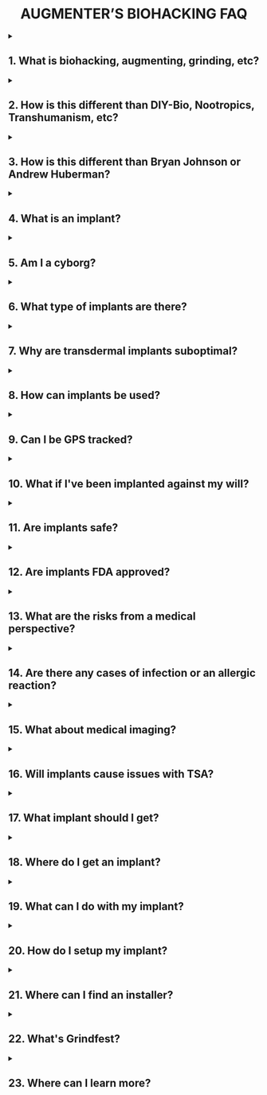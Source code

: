 <div align="center"> 

# AUGMENTER’S BIOHACKING FAQ

</div>

<details><summary>

## 1. What is biohacking, augmenting, grinding, etc?

</summary>

 Biohacking refers to the use of implanted technologies such as NFC/RFID, magnets, LEDs, and similar enhancements. 

**AUGMENTING**: To enhance or amplify something by adding to it, or in this context, to modify or improve the human body.

**BIOHACKING**: The unconventional or subversive application of technology to enhance or alter the human body's structure or capabilities. A portmanteau of BIO and HACKING.

**GRINDING**: A subset of biohacking that focuses on more radical and customized implants, augmentations, and body modifications.

**LED**: A semiconductor that emits light as current flows through it. 

**NFC**: The electronic near-field communications (NFC) protocol operating at a frequency of 13.56MHz.

**RFID**: The electronic communications protocol operating at a frequency of 125 kHz.

</details>

<details><summary>

## 2. How is this different than DIY-Bio, Nootropics, Transhumanism, etc?

</summary>

 Biohacking is defined as the integration of implanted technologies, focusing on physical augmentation rather than biological experimentation or philosophical ideologies. It differs from DIY-Bio, citizen science, nootropics, and transhumanism by emphasizing practical, accessible enhancements to the body using technology.

**DIY-BIO**: Scientific research in biology undertaken by individuals outside the traditional setting of academic or research institutions, utilizing home labs with methods comparable to those in research facilities.

**CITIZEN SCIENCE**: Scientific research conducted by non-professionals outside the traditional setting of academic or research institutions.

**NOOTROPICS**: Commonly known as "smart drugs" or "cognitive enhancers," these synthetic and natural compounds are purported to enhance cognitive function.

**TRANSHUMANISM**: A philosophical movement that promotes the use of technology to augment human existence as a way to improve individual abilities, life quality, and to mitigate disease and suffering.

</details>

<details><summary>

## 3. How is this different than Bryan Johnson or Andrew Huberman?

</summary>

 Unlike Bryan Johnson’s focus on longevity through biomedical intervention or Andrew Huberman’s emphasis on optimizing brain and body function through evidence-based practices, this guide’s centers on integrating implanted technologies. It prioritizes practical, hands-on augmentations over biological optimization or health monitoring.

</details>

<details><summary>

## 4. What is an implant?

</summary>

 An implant refers to embedded devices like [microchips](https://web.archive.org/web/20241001102740/https://dangerousthings.com/category/implants/x-series/), [flexible implants](https://web.archive.org/web/20241001004729/https://dangerousthings.com/category/implants/flex-series/), [magnets](https://web.archive.org/web/20241001054623/https://dangerousthings.com/category/implants/biomagnet-implants/), and similar technologies.

 **IMPLANT**: Inert material or object embedded within the body.

</details>

<details><summary>

## 5. Am I a cyborg?

</summary>

Do you feel like a cyborg? This question delves into personal identity and opinion, and there's been extensive discussion on the topic. Check-out some of the following readings:

**CYBORG**: A person whose physiological abilities are extended beyond normal limitations by human-machine systems. A portmanteau of CYBERNETIC and ORGANISM.

[COMMON CYBORG:](https://web.archive.org/web/20241116081434/https://granta.com/common-cyborg/) The experiences of a woman who considers herself a cyborg due to her use of prosthetics. Explore the complexities of living with a technological limb, societal perceptions, and the exclusion of disabled perspectives in discussions on cyborg identities.

[CYBORG MANIFESTO: SCIENCE, TECHNOLOGY, AND SOCIALIST-FEMINISM IN THE LATE TWENTIETH CENTURY:](https://doi.org/10.5749/minnesota/9780816650477.003.0001) 1980s American socialist feminism through the lens of C3I (command-control-communications-intelligence) systems, exploring the amalgamation of sciences and natural-social realms within this framework.

[CYBORGS, AGENTS, AND TRANSHUMANISTS CROSSING TRADITIONAL BORDERS OF BODY AND IDENTITY IN THE CONTEXT OF NEW TECHNOLOGY:](http://dx.doi.org/10.1162/002409400552838) Delves into the significance of the body's continuous interaction with the world, suggesting that attempts to alter or control the body through technology stem from a desire to manage the unpredictable and unconscious aspects of human life.

[CYBORGS AND SPACE:](https://web.mit.edu/digitalapollo/Documents/Chapter1/cyborgs.pdf) Examines the transition towards integrating humans with machines, or "cyborgs," to adapt to space environments, detailing technological and biological modifications necessary for survival in extraterrestrial conditions. 

[CYBORG MORALS, CYBORG VALUES, CYBORG ETHICS:](http://dx.doi.org/10.1023/B:ETIN.0000006870.65865.cf) Discusses the state and ethical implications of the emerging era of cyborgs, exploring pathways to becoming a cyborg, various types, and the author's personal experimentation, highlighting the importance of addressing ethical issues as advancements impact human and cyborg relations.

[CYBORG PEDAGOGY PERFORMING RESISTANCE IN THE DIGITAL AGE:](https://doi.org/10.2307/1321078) Posits the cyborg as a metaphor for critiquing the influence of information technology on posthuman identity and bodies, through the examination of performance artists like Stelarc and Orlan, introducing "cyborg pedagogies" as a means to explore digital culture's impact.

[HEAVENLY BODIES: WHY IT MATTERS THAT CYBORGS HAVE ALWAYS BEEN ABOUT DISABILITY, MENTAL HEALTH, AND MARGINALIZATION:](https://web.archive.org/web/20240715150749/https://afutureworththinkingabout.com/?p=5396) The importance of inclusivity, adaptability, and honoring lived experiences in shaping future understandings of the cyborg and human existence.

[I, CYBORG:](https://isbnsearch.org/isbn/0252072154) The journey of Kevin Warwick, a trailblazer in the field of cybernetics, who has taken extraordinary steps to become part human, part machine.

[LAW AND POLICY IN AN ERA OF CYBORG-ASSISTED-LIFE THE IMPLICATIONS OF INTERFACING IN-THE-BODY TECHNOLOGIES TO THE OUTER WORLD:](https://doi.org/10.1109/ISTAS.2013.6613121) Advancements in medical technology are poised to integrate high-performance computational processors and synthetic DNA with human anatomy, promising to extend lifespans, enhance intellect, and introduce smart nano-prosthetics, but also raising critical ethical questions about accessibility, security, and the very definition of "human" in a future dominated by human cyborgs.

[NATURAL-BORN CYBORGS MINDS, TECHNOLOGIES, AND THE FUTURE OF HUMAN INTELLIGENCE:](https://isbnsearch.org/isbn/0195177517) Challenges the  depiction of cyborgs in popular culture, arguing that humans are inherently cyborg-like due to our natural ability to integrate tools and technologies into our existence.

</details>

<details><summary>

## 6. What type of implants are there?

</summary>

Implants are available in a wide range of forms, with the most common including:

[Microchips](https://web.archive.org/web/20241001102740/https://dangerousthings.com/category/implants/x-series/)

[Flexible](https://web.archive.org/web/20241001004729/https://dangerousthings.com/category/implants/flex-series/)

[Magnets](https://web.archive.org/web/20241001054623/https://dangerousthings.com/category/implants/biomagnet-implants/)

There are numerous prototypes too:

[PegLeg](https://web.archive.org/web/20240828215846/http://pegleg.org/)

[Circadia](https://web.archive.org/web/20240404204506/https://collection.powerhouse.com.au/object/562714)

[HackJack with NeoSound](https://web.archive.org/web/20241126191152/https://www.hackster.io/news/introducing-the-hackjack-with-neosound-a-revolutionary-cyborg-device-by-hackster-io-d6dc73936547)

</details>

<details><summary>

## 7. Why are transdermal implants suboptimal?

</summary>

Transdermal implants, which reside both above and beneath the skin, are generally considered suboptimal due to their increased risk of infection and rejection.

</details>

<details><summary>

## 8. How can implants be used?

</summary>

Implanted technology offers a wide range of applications, from restoring and enhancing human senses to providing digital identification and data storage. Here are some of the most common applications.

### Visual

Visual implants are designed to enhance or restore vision by interfacing with the visual system. This technology aims to assist individuals with vision impairments or augment the natural capabilities. Examples include infrared eye drops and Neil Harbisson's "Cyborg Antenna."

### Auditory

Auditory implants aim to restore or enhance hearing by stimulating the auditory pathways. These devices assist individuals with hearing loss or augment auditory perception beyond natural capabilities. Examples include tragus magnets. 

### Tactile

Tactile implants enhance or restore the sense of touch by interfacing with the nervous system. These devices can aid individuals with sensory impairments or augment tactile perception for enhanced interaction with the environment. Examples include implanted sensory magnets.

### NFC/RFID Identification 

NFC (Near Field Communication) and RFID (Radio-Frequency Identification) implants serve as digital identification tools. They enable wireless communication with compatible devices for authentication, access control, and information storage. Examples include the Dangerous Things NeXT and xEM.

### Payment

Payment implants facilitate electronic transactions by storing payment information. They enable users to make purchases without traditional payment methods like credit cards or smartphones. Examples include the [Walletmor](https://web.archive.org/web/20230528032836/https://cyborg.ksecsolutions.com/product/walletmor-installation-apex-needle/).

### Illumination

Illumination implants incorporate light-emitting components into the body, providing aesthetic enhancements for decorative purposes. Examples include the Dangerous Things xSIID and xLED.

</details>

<details><summary>

## 9. Can I be GPS tracked?

</summary>

No, RFID/NFC implants cannot track your location because they lack a power source. These implants are entirely passive and must be within a few centimeters of a specialized reader to function. Consider pet microchips: if your dog goes missing, someone must bring it to a veterinarian to have the microchip scanned. It's not possible to GPS locate a lost animal solely using its microchip alone.

**GPS**: The satellite-based radio navigation system owned by the United States Government and operated by the United States Space Force.

</details>

<details><summary>

## 10. What if I've been implanted against my will?

</summary>

If you suspect that you have been implanted against your will, reading the following forum thread is highly recommend: [So You Think You've Been Implanted Against Your Will](https://web.archive.org/web/20240228112814/https://forum.dangerousthings.com/t/so-you-think-youve-been-implanted-against-your-will/64)

</details>

<details><summary>

## 11. Are implants safe?

</summary>

Implants are generally considered safe, comparable to other body modifications like tattoos or piercings, though they carry similar risks, including rejection, infection, or allergic reactions.

</details>

<details><summary>

## 12. Are implants FDA approved?

</summary>

Most implants developed by biohackers lack FDA approval. While there's a strong desire to meet or exceed health and safety standards, the high costs often create significant barriers to entry. Notably, in 2004, the FDA approved the [VeriChip RFID device](https://pmc.ncbi.nlm.nih.gov/articles/PMC526112/) for human implantation. Today, many RFID/NFC implants on the market are considered substantially equivalent to the VeriChip.

**FDA**: A division of the United States Department of Health and Human Services that's responsible for health and medical products, drugs, cosmetics, and the safety of food. In the United Kingdom, the counterpart is the Medicines and Healthcare Products Regulatory Agency (MHRA).

</details>

<details><summary>

## 13. What are the risks from a medical perspective?

</summary>

Early animal studies suggested an increased risk of cancerous tumors developing near implants, but the detail most often left out is that cancer was being induced and accelerated in these studies. There's very little real medical risk.

</details>

<details><summary>

## 14. Are there any cases of infection or an allergic reaction?

</summary>

Infection, allergic reaction, or rejection are rare and typically the result of poor aftercare or subpar DIY coatings. 

</details>

<details><summary>

## 15. What about medical imaging?

</summary>

Medical imaging is a non-issue except for implanted magnets. Dangerous Things provides an MRI compatibility guide for glass microchips, and a few individuals have undergone MRIs with magnets, although this isn't recommended.

[MRI Compatibility Guide](https://web.archive.org/web/20241118223021/https://forum.dangerousthings.com/uploads/default/original/1X/289af3580c98807bdd9de089a27d73f383ce7bce.pdf)

**MRI**: Magnetic Resonance Imaging (MRI) is a non-invasive medical imaging technique that uses strong magnetic fields to produce detailed images of the internal structures of the body. 

</details>

<details><summary>

## 16. Will implants cause issues with TSA?

</summary>

No, metal detectors are not sensitive enough to detect implants, including most magnets. Similarly, millimeter-wave and backscatter x-ray scanners cannot detect objects located beneath the skin.

**TSA**: The United States government agency responsible for travel safety, particularly air travel. The European counterpart is the European Union Aviation Safety Agency (EASA).

</details>

<details><summary>

## 17. What implant should I get?

</summary>

The type of implant you should consider depends on your goals, intended use case, and comfort with risk. Below is a guide to help you determine the best implant for your needs:

### NFC/RFID Implants

Best For:

- **Access Control:** Unlock doors, start cars, or log into devices.
- **Identification:** Store digital business cards or personal identification.
- **Data Storage:** Store small amounts of information like URLs or passwords.

Popular Options:
- **xNT (13.56 MHz):** Compatible with many high-frequency NFC systems.
- **xEM (125 kHz):** Used for low-frequency access systems.
- **NeXT:** 13.56 MHz (HF) NFC and 125 kHz (LF) RFID

Considerations:
- **Compatibility:** Ensure compatibility with the system you plan to use.
- **Ease of Installation:** Injected subdermally with minimal discomfort.

## Magnet Implants

Best For:
- **Magnetic Field Detection:** Sensing electromagnetic fields from devices or machinery.
- **Enhanced Sensory Perception:** Ideal for electricians or artists wanting increased tactile feedback.
- **Magic Tricks:** Simple tricks like lifting small feromagnetic objects like bottlecaps.

Popular Options:
- **xG3:** Designed for lifting and encapsulated in a bioglass microchip form factor.
- **Titan:** Encapsulated in medical-grade titanium and optimized for sensing applications.

Considerations:
- **Placement:** Implanted in fingertips for optimal sensory perception or in the hand for lifting.
- **Strength:** Choose between sensing-focused or lifting-focused magnets.
- **Risks:** Be aware of coating failure, migration, or reduced sensation over time.
- **Ease of Installation:** Injected subdermally with mild discomfort or implanted in the fingertip, typically using a scalpel and appropriate pain management protocols.

## Payment Implants

Best For:
- **Contactless Payments:** Tap to pay at NFC-enabled terminals.
- **Convenience:** Replace wallets and cards with an implant.
- **Ticketing:** Use your implant for public transportation or event access.

Popular Options:
- **Walletmor:** Payment implant compatible with many systems.

Considerations:
- **Region Support:** Verify compatibility with local payment systems.
- **Expiration:** Implants tied to payment cards may need replacement after expiration.
- **Ease of Installation:** Typically using a scalpel and appropriate pain management protocols.

## Illumination Implants

Best For:
- **Aesthetics:** Glow-in-the-dark for decorative purposes.

Popular Options:
- **xSIID or xLED:** LED-based implant.

Considerations:
- **Purpose:** Primarily aesthetic with limited practical application.
- **Ease of Installation:** Injected subdermally with minimal discomfort.

## Decision-Making Factors

Purpose: Determine the specific problem the implant solves or enhancement it provides.

Body Placement: Consider where on your body the implant will be most effective and comfortable.

Risk Tolerance: Assess your comfort with potential pain, rejection, or migration.

Budget: Implants range from $50 to several hundred dollars, plus installation costs.

Professional Installation: Recommended to ensure safety. Not all installers are qualified or willing to perform all types of implants, with most comfortable installing in only injectable microchips.

</details>

<details><summary>

## 18. Where do I get an implant?

</summary>

## 9. Popular Vendors and Resources

**[Dangerous Things](https://web.archive.org/web/20241120163553/https://dangerousthings.com/):** US-based retailer with a wide range of consumer implants and biohacking supplies.

**[VivoKey](https://web.archive.org/web/20240904235950/https://vivokey.com/):** Secure, programmable cryptographic implants.

**[Symbiont Labs](https://web.archive.org/web/20241126191828/https://symbiontlabs.io/):** Implant prototypes.

**[KSEC Solutions](https://cyborg.ksecsolutions.com/):** UK implant retailer.

**[I am Robot](https://web.archive.org/web/20241009212854/ttps://chip-implants.com/):** German/EU implant retailer.

**[Digiwell](https://web.archive.org/web/20241125000516/https://digiwell.com/):** EU/German implant retailer

</details>

<details><summary>

## 19. What can I do with my implant?

</summary>

Your implant's functionality depends on its type and capabilities. Below are some common and creative uses for various implants.

## NFC/RFID Implants

**Access Control:** Unlock doors, start cars, or log into devices.

**Device Unlocking:** Use your implant to unlock your smartphone or computer.

**Digital Business Card:** Store and share contact information via NFC.

**Medical Records:** Store emergency medical data like blood type or allergies.

**Authentication:** Log into systems using two-factor authentication (2FA).

**Custom Apps:** Program NFC tasks, such as automating smart home devices.

**Interactive Art:** Create installations or projects that respond to your implant.

**Cryptographic Operations:** Use secure implants like VivoKey Apex for digital signatures or blockchain wallets.

## Magnet Implants

**Magnetic Field Detection:** Sense electromagnetic fields from devices or wires.

**Subtle Notifications:** Pair with wearables for vibrational alerts via magnets.

**Magic Tricks:** Perform tricks like lifting small feromagnetic objects like bottlecaps.

**Interactive Art:** Build DIY projects that use magnets for tactile feedback.

**Augmented Perception:** Sense otherwise imperceptible environmental changes.

## Payment Implants

**Contactless Transactions:** Pay at NFC-enabled terminals by tapping your hand.

**Ticketing:** Use your implant for public transportation or event access.

**Custom Financial Systems:** Integrate with decentralized financial tools or cryptocurrency wallets.

## Illumination Implants

**Aesthetic Enhancements:** Glow-in-the-dark for decorative purposes.

**Body Art Integration:** Combine illumination implants with tattoos for dynamic effects.

</details>

<details><summary>

## 20. How do I setup my implant?

</summary>

Setup will largely depend on the type of implant technology and its intended use case.

## 125 kHz RFID Implant

### Tools Needed:

- RFID reader compatible with 125 kHz (e.g., Proxmark3 or a Flipper Zero).

- RFID-compatible tags or locks.

### Programming:

- Connect your reader to a computer or smartphone.

- Place the implant under the reader.

- Write the desired data (e.g., access keys, user ID) to the implant.

### Testing:

- After programming, test the implant by scanning it with the reader.

### Integration:

- Pair the implant with RFID-enabled devices like door locks or security systems.

## 13.56 MHz NFC Implant

### Tools Needed:

- NFC-enabled smartphone or device (most modern smartphones).

- NFC apps (e.g., NFC Tools, TagWriter by NXP) for programming.

### Programming:

- Open an NFC app on your phone.

- Bring the implant close to the phone's NFC reader.

- Write data, such as a URL, contact information, or custom commands, to the implant.

### Testing:

- Use the same or a different device to read the implant and confirm the data was successfully written.

### Integration:

- Sync your implant with NFC systems like smart locks or custom automation systems.

## Magnet

### Tools Needed:

- Ferromagnetic metal objects (e.g., small pins, screws).

- [Lodestone: Pico](https://github.com/AxelFougues/Lodestone-biomagnet-tools)

### Testing After Implantation:

- Gradually explore the magnet's ability to detect electromagnetic fields by moving it near electrical devices or wires.

- Test its strength by attempting to pick up small metallic objects.

### Adaptation:

- Allow time for your body to adapt and become sensitive to changes in magnetic fields.

</details>

<details><summary>

## 21. Where can I find an installer?

</summary>

There are several methods for getting an implant installed, each varying in risk. Professional installers are the safest option, while DIY installation carries significant risks and is strongly discouraged.

A professional installer can be located via the [Dangerous Things Professional Partner Map](https://web.archive.org/web/20241001151315/https://dangerousthings.com/partners/). 

You may find a willing installer by engaging with the [Dangerous Things Forum](https://forum.dangerousthings.com/), [Biohackers Digital Discord Server](https://discord.com/invite/qauh766), [Reddit](https://www.reddit.com/r/grinders/), Facebook groups, reaching out to local piercing studios, or by connecting with a consenting medical or veterinary professional. If you're consulting a professional for an implant installation, it’s highly recommended to review the following resource: [How to Approach a Professional](https://web.archive.org/web/20240527181837/https://forum.dangerousthings.com/t/how-to-approach-a-professional/29)

Although self-installation (DIY) is technically possible, it is strongly discouraged due to the significant risks involved. Any DIY installations are at your own risk. It's strongly advised to have medical training and contingency plans in case the installation fails or complications arise!

</details>

<details><summary>

## 22. What's Grindfest?

</summary>

[Grindfest](https://web.archive.org/web/20241118223021/https://augmentationlimitles.ipage.com/grindfest/) is an annual implant meetup held in the desert north of Los Angeles.

</details>

<details><summary>

## 23. Where can I learn more?

</summary>

[BIOHACKERS DIGITAL](https://discord.gg/implants)

[DEF CON BIOHACK VILLAGE](https://web.archive.org/web/20241126192905/https://www.villageb.io/)

[SYMBIONT LABS](https://discord.gg/xKyzAdmW)

</details>
